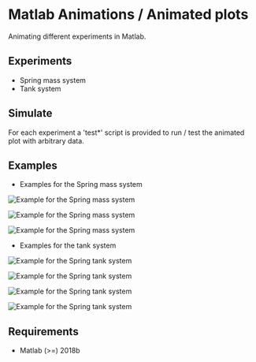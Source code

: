 # Matlab Animations / Animated plots

Animating different experiments in Matlab.

## Experiments

- Spring mass system
- Tank system

## Simulate

For each experiment a 'test*' script is provided to run / test
the animated plot with arbitrary data.

## Examples

- Examples for the Spring mass system

![Example for the Spring mass system](https://raw.githubusercontent.com/SKenb/Matlab_AnimatedPlots/master/SpringMassSystem/Examples/SpringMass_Center.PNG=400x)

![Example for the Spring mass system](https://raw.githubusercontent.com/SKenb/Matlab_AnimatedPlots/master/SpringMassSystem/Examples/SpringMass_Extended.PNG=400x)

![Example for the Spring mass system](https://raw.githubusercontent.com/SKenb/Matlab_AnimatedPlots/master/SpringMassSystem/Examples/SpringMass_Top.PNG=400x)



- Examples for the tank system

![Example for the Spring tank system](https://raw.githubusercontent.com/SKenb/Matlab_AnimatedPlots/master/TankSystem/Examples/Tank_1.PNG=400x)

![Example for the Spring tank system](https://raw.githubusercontent.com/SKenb/Matlab_AnimatedPlots/master/TankSystem/Examples/Tank_2.PNG=400x)

![Example for the Spring tank system](https://raw.githubusercontent.com/SKenb/Matlab_AnimatedPlots/master/TankSystem/Examples/Tank_3.PNG=400x)

![Example for the Spring tank system](https://raw.githubusercontent.com/SKenb/Matlab_AnimatedPlots/master/TankSystem/Examples/Tank_4_Overflow.PNG=400x)


## Requirements

- Matlab (>=) 2018b